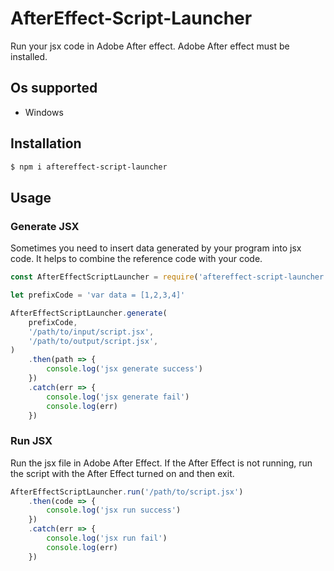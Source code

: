 # AfterEffect-Script-Launcher

Run your jsx code in Adobe After effect. Adobe After effect must be installed.

## Os supported

-   Windows

## Installation

```bash
$ npm i aftereffect-script-launcher
```

## Usage

### Generate JSX

Sometimes you need to insert data generated by your program into jsx code.
It helps to combine the reference code with your code.

```js
const AfterEffectScriptLauncher = require('aftereffect-script-launcher')()

let prefixCode = 'var data = [1,2,3,4]'

AfterEffectScriptLauncher.generate(
	prefixCode,
	'/path/to/input/script.jsx',
	'/path/to/output/script.jsx',
)
	.then(path => {
		console.log('jsx generate success')
	})
	.catch(err => {
		console.log('jsx generate fail')
		console.log(err)
	})
```

### Run JSX

Run the jsx file in Adobe After Effect.
If the After Effect is not running, run the script with the After Effect turned on and then exit.

```js
AfterEffectScriptLauncher.run('/path/to/script.jsx')
	.then(code => {
		console.log('jsx run success')
	})
	.catch(err => {
		console.log('jsx run fail')
		console.log(err)
	})
```
